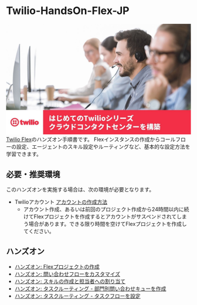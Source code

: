 # Twilio-HandsOn-Flex-JP
![Flex handson](docs/assets/flex-header.jpg)
[Twilio Flex](https://www.twilio.com/ja/flex)のハンズオン手順書です。
Flexインスタンスの作成からコールフローの設定、エージェントのスキル設定やルーティングなど、基本的な設定方法を学習できます。

## 必要・推奨環境
このハンズオンを実施する場合は、次の環境が必要となります。

- Twilioアカウント [アカウントの作成方法](https://www.twilio.com/blog/how-to-create-twilio-account-jp)
  - アカウント作成、あるいは前回のプロジェクト作成から24時間以内に続けてFlexプロジェクトを作成するとアカウントがサスペンドされてしまう場合があります。できる限り時間を空けてFlexプロジェクトを作成してください。

## ハンズオン

- [ハンズオン: Flexプロジェクトの作成](docs/01-Create-Flex-Project/00-Overview.md)
- [ハンズオン: 問い合わせフローをカスタマイズ](docs/02-Customize-Chat-Flow/00-Overview.md)
- [ハンズオン: スキルの作成と担当者への割り当て](docs/03-Create-and-Assign-Skills/00-Overview.md)
- [ハンズオン: タスクルーティング - 部門別問い合わせキューを作成](docs/04-Task-Routing-Queue/00-Overview.md)
- [ハンズオン: タスクルーティング - タスクフローを設定](docs/05-Task-Routing-Workflow/00-Overview.md)


